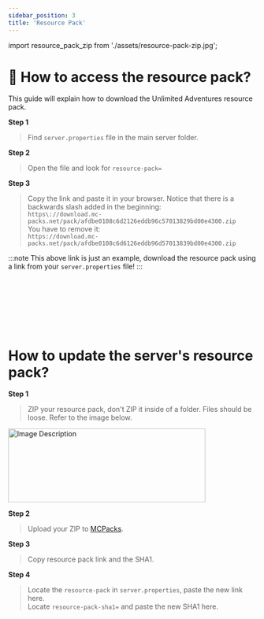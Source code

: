 ```yaml
---
sidebar_position: 3
title: 'Resource Pack'
---
```


import resource_pack_zip from './assets/resource-pack-zip.jpg';



# :file_folder:  How to access the resource pack?

This guide will explain how to download the Unlimited Adventures resource pack.

**Step 1**
> Find `server.properties` file in the main server folder.

**Step 2**
> Open the file and look for `resource-pack=`

**Step 3**
> Copy the link and paste it in your browser. 
Notice that there is a backwards slash added in the beginning:\
> `https\://download.mc-packs.net/pack/afdbe0108c6d2126eddb96c57013829bd00e4300.zip`\
> You have to remove it:\
> `https://download.mc-packs.net/pack/afdbe0108c6d6126eddb96d57013839bd00e4300.zip`

:::note
This above link is just an example, download the resource pack using a link from your `server.properties` file!
:::




<br></br>
<br></br>
<br></br>

# How to update the server's resource pack?

**Step 1**
> ZIP your resource pack, don't ZIP it inside of a folder. Files should be loose. Refer to the image below.
<img src={resource_pack_zip} alt="Image Description" width="400" height="150"/>

**Step 2**
> Upload your ZIP to [MCPacks](https://mc-packs.net/).

**Step 3**
> Copy resource pack link and the SHA1.

**Step 4**
> Locate the `resource-pack` in `server.properties`, paste the new link here.\
> Locate `resource-pack-sha1=` and paste the new SHA1 here.


